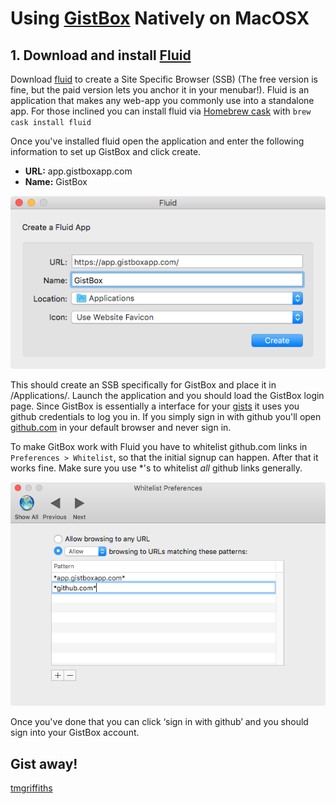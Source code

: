 Using [GistBox](app.gistboxapp.com) Natively on MacOSX
======================================================

## 1. Download and install [Fluid](http://fluidapp.com/)
Download [fluid](http://fluidapp.com/) to create a Site Specific Browser (SSB) (The free version is fine, but the paid version lets you anchor it in your menubar!). Fluid is an application that makes any web-app you commonly use into a standalone app. For those inclined you can install fluid via [Homebrew cask](https://caskroom.github.io/) with `brew cask install fluid`

Once you've installed fluid open the application and enter the following information to set up GistBox and click create.

  - **URL:** app.gistboxapp.com
  - **Name:** GistBox

![Fluid Setup GistBox. Setup window.](fluid-setup-GistBox_1.png)

This should create an SSB specifically for GistBox and place it in /Applications/. Launch the application and you should load the GistBox login page. Since GistBox is essentially a interface for your [gists](https://gist.github.com) it uses you github credentials to log you in. If you simply sign in with github you'll open [github.com](https://github.com) in your default browser and never sign in. 

To make GitBox work with Fluid you have to whitelist github.com links in `Preferences > Whitelist`, so that the initial signup can happen. After that it works fine. Make sure you use \*'s to whitelist *all* github links generally.

![Fluid Setup GistBox. Whitelist preference pane.](fluid-setup-GistBox_3.png)

Once you've done that you can click ‘sign in with github’ and you should sign into your GistBox account.

## Gist away!

[tmgriffiths](https://twitter.com/tmgriffiths)
